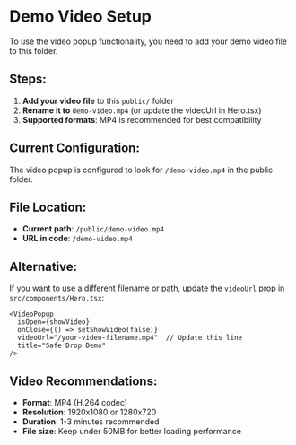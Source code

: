 # Demo Video Setup

To use the video popup functionality, you need to add your demo video file to this folder.

## Steps:

1. **Add your video file** to this `public/` folder
2. **Rename it to** `demo-video.mp4` (or update the videoUrl in Hero.tsx)
3. **Supported formats**: MP4 is recommended for best compatibility

## Current Configuration:

The video popup is configured to look for `/demo-video.mp4` in the public folder.

## File Location:

- **Current path**: `/public/demo-video.mp4`
- **URL in code**: `/demo-video.mp4`

## Alternative:

If you want to use a different filename or path, update the `videoUrl` prop in `src/components/Hero.tsx`:

```tsx
<VideoPopup
  isOpen={showVideo}
  onClose={() => setShowVideo(false)}
  videoUrl="/your-video-filename.mp4"  // Update this line
  title="Safe Drop Demo"
/>
```

## Video Recommendations:

- **Format**: MP4 (H.264 codec)
- **Resolution**: 1920x1080 or 1280x720
- **Duration**: 1-3 minutes recommended
- **File size**: Keep under 50MB for better loading performance

